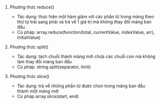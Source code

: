 1. Phương thức reduce()

   - Tác dụng: thực hiện một hàm giảm với các phần tử trong mảng theo thứ tự trái sang phải và trả về 1 giá trị mà không thay đổi mảng ban đầu.
   - Cú pháp: array.reduce(function(total, currentValue, indexValue, arr), initialValue)

2. Phương thức split()

   - Tác dụng: tách chuỗi thành mảng mới chứa các chuỗi con mà không làm thay đổi mảng ban đầu
   - Cú pháp: string.split(separator, limit)

3. Phương thức slice()

   - Tác dụng: trả về những phần tử được chọn trong mảng ban đầu thành một mảng mới
   - Cú pháp array.slice(start, end)
